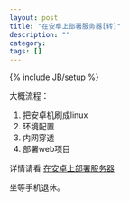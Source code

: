 ```yaml
---
layout: post
title: "在安卓上部署服务器[转]"
description: ""
category: 
tags: []
---
```

{% include JB/setup %}

大概流程：

1. 把安卓机刷成linux
2. 环境配置
3. 内网穿透
4. 部署web项目

详情请看 [在安卓上部署服务器](http://zkeeer.space/?p=89)

坐等手机退休。
